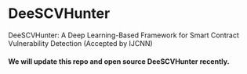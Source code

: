 # DeeSCVHunter
DeeSCVHunter: A Deep Learning-Based Framework for Smart Contract Vulnerability Detection (Accepted by IJCNN)

#### We will update this repo and open source DeeSCVHunter recently.

